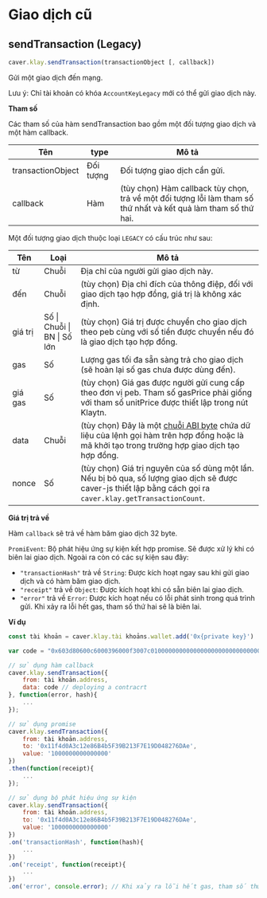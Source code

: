 # Giao dịch cũ

## sendTransaction (Legacy) <a id="sendtransaction-legacy"></a>

```javascript
caver.klay.sendTransaction(transactionObject [, callback])
```
Gửi một giao dịch đến mạng.

Lưu ý: Chỉ tài khoản có khóa `AccountKeyLegacy` mới có thể gửi giao dịch này.

**Tham số**

Các tham số của hàm sendTransaction bao gồm một đối tượng giao dịch và một hàm callback.

| Tên               | type      | Mô tả                                                                                                           |
| ----------------- | --------- | --------------------------------------------------------------------------------------------------------------- |
| transactionObject | Đối tượng | Đối tượng giao dịch cần gửi.                                                                                    |
| callback          | Hàm       | (tùy chọn) Hàm callback tùy chọn, trả về một đối tượng lỗi làm tham số thứ nhất và kết quả làm tham số thứ hai. |

Một đối tượng giao dịch thuộc loại `LEGACY` có cấu trúc như sau:

| Tên     | Loại                                   | Mô tả                                                                                                                                                                                                   |
| ------- | --------------------------------------- | ------------------------------------------------------------------------------------------------------------------------------------------------------------------------------------------------------- |
| từ      | Chuỗi                                   | Địa chỉ của người gửi giao dịch này.                                                                                                                                                                    |
| đến     | Chuỗi                                   | (tùy chọn) Địa chỉ đích của thông điệp, đối với giao dịch tạo hợp đồng, giá trị là không xác định.                                                                                                      |
| giá trị | Số &#124; Chuỗi &#124; BN &#124; Số lớn | (tùy chọn) Giá trị được chuyển cho giao dịch theo peb cùng với số tiền được chuyển nếu đó là giao dịch tạo hợp đồng.                                                                                    |
| gas     | Số                                      | Lượng gas tối đa sẵn sàng trả cho giao dịch (sẽ hoàn lại số gas chưa được dùng đến).                                                                                                                    |
| giá gas | Số                                      | (tùy chọn) Giá gas được người gửi cung cấp theo đơn vị peb. Tham số gasPrice phải giống với tham số unitPrice được thiết lập trong nút Klaytn.                                                          |
| data    | Chuỗi                                   | (tùy chọn) Đây là một [chuỗi ABI byte](http://solidity.readthedocs.io/en/latest/abi-spec.html) chứa dữ liệu của lệnh gọi hàm trên hợp đồng hoặc là mã khởi tạo trong trường hợp giao dịch tạo hợp đồng. |
| nonce   | Số                                      | (tùy chọn) Giá trị nguyên của số dùng một lần. Nếu bị bỏ qua, số lượng giao dịch sẽ được caver-js thiết lập bằng cách gọi ra `caver.klay.getTransactionCount`.                                          |

**Giá trị trả về**

Hàm `callback` sẽ trả về hàm băm giao dịch 32 byte.

`PromiEvent`: Bộ phát hiệu ứng sự kiện kết hợp promise. Sẽ được xử lý khi có biên lai giao dịch. Ngoài ra còn có các sự kiện sau đây:

- `"transactionHash"` trả về `String`: Được kích hoạt ngay sau khi gửi giao dịch và có hàm băm giao dịch.
- `"receipt"` trả về `Object`: Được kích hoạt khi có sẵn biên lai giao dịch.
- `"error"` trả về `Error`: Được kích hoạt nếu có lỗi phát sinh trong quá trình gửi. Khi xảy ra lỗi hết gas, tham số thứ hai sẽ là biên lai.

**Ví dụ**

```javascript
const tài khoản = caver.klay.tài khoảns.wallet.add('0x{private key}')

var code = "0x603d80600c6000396000f3007c01000000000000000000000000000000000000000000000000000000006000350463c6888fa18114602d57005b6007600435028060005260206000f3";

// sử dụng hàm callback
caver.klay.sendTransaction({
    from: tài khoản.address,
    data: code // deploying a contracrt
}, function(error, hash){
    ...
});

// sử dụng promise
caver.klay.sendTransaction({
    from: tài khoản.address,
    to: '0x11f4d0A3c12e86B4b5F39B213F7E19D048276DAe',
    value: '1000000000000000'
})
.then(function(receipt){
    ...
});

// sử dụng bộ phát hiệu ứng sự kiện
caver.klay.sendTransaction({
    from: tài khoản.address,
    to: '0x11f4d0A3c12e86B4b5F39B213F7E19D048276DAe',
    value: '1000000000000000'
})
.on('transactionHash', function(hash){
    ...
})
.on('receipt', function(receipt){
    ...
})
.on('error', console.error); // Khi xảy ra lỗi hết gas, tham số thứ hai sẽ là biên lai.
```
